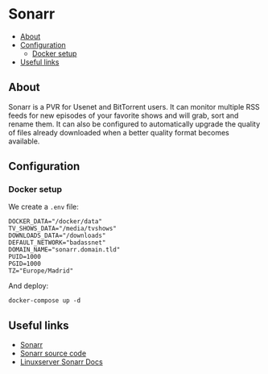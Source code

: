 # Sonarr

- [About](#about)
- [Configuration](#configuration)
  * [Docker setup](#docker-setup)
- [Useful links](#useful-links)

## About

Sonarr is a PVR for Usenet and BitTorrent users. It can monitor multiple RSS
feeds for new episodes of your favorite shows and will grab, sort and rename
them. It can also be configured to automatically upgrade the quality of files
already downloaded when a better quality format becomes available.

## Configuration

### Docker setup

We create a `.env` file:

```shell
DOCKER_DATA="/docker/data"
TV_SHOWS_DATA="/media/tvshows"
DOWNLOADS_DATA="/downloads"
DEFAULT_NETWORK="badassnet"
DOMAIN_NAME="sonarr.domain.tld"
PUID=1000
PGID=1000
TZ="Europe/Madrid"
```

And deploy:

    docker-compose up -d

## Useful links

- [Sonarr](https://sonarr.tv)
- [Sonarr source code](https://github.com/Sonarr/Sonarr)
- [Linuxserver Sonarr Docs](https://docs.linuxserver.io/images/docker-sonarr)
